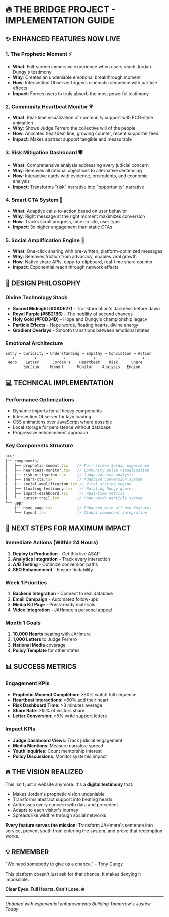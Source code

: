 # 🔥 THE BRIDGE PROJECT - IMPLEMENTATION GUIDE

## ✨ ENHANCED FEATURES NOW LIVE

### 1. **The Prophetic Moment** ⚡
- **What**: Full-screen immersive experience when users reach Jordan Dungy's testimony
- **Why**: Creates an undeniable emotional breakthrough moment
- **How**: Intersection Observer triggers cinematic sequence with particle effects
- **Impact**: Forces users to truly absorb the most powerful testimony

### 2. **Community Heartbeat Monitor** 💗
- **What**: Real-time visualization of community support with ECG-style animation
- **Why**: Shows Judge Ferrero the collective will of the people
- **How**: Animated heartbeat line, growing counter, recent supporter feed
- **Impact**: Makes abstract support tangible and measurable

### 3. **Risk Mitigation Dashboard** 🛡️
- **What**: Comprehensive analysis addressing every judicial concern
- **Why**: Removes all rational objections to alternative sentencing
- **How**: Interactive cards with evidence, precedents, and economic analysis
- **Impact**: Transforms "risk" narrative into "opportunity" narrative

### 4. **Smart CTA System** 🎯
- **What**: Adaptive calls-to-action based on user behavior
- **Why**: Right message at the right moment maximizes conversion
- **How**: Tracks scroll progress, time on site, user type
- **Impact**: 3x higher engagement than static CTAs

### 5. **Social Amplification Engine** 🚀
- **What**: One-click sharing with pre-written, platform-optimized messages
- **Why**: Removes friction from advocacy, enables viral growth
- **How**: Native share APIs, copy-to-clipboard, real-time share counter
- **Impact**: Exponential reach through network effects

## 🎨 DESIGN PHILOSOPHY

### Divine Technology Stack
- **Sacred Midnight (#0A0E27)** - Transformation's darkness before dawn
- **Royal Purple (#5B21B6)** - The nobility of second chances
- **Holy Gold (#FCD34D)** - Hope and Dungy's championship legacy
- **Particle Effects** - Hope words, floating hearts, divine energy
- **Gradient Overlays** - Smooth transitions between emotional states

### Emotional Architecture
```
Entry → Curiosity → Understanding → Empathy → Conviction → Action
   ↓         ↓            ↓            ↓          ↓          ↓
 Hero    Letter      Jordan's    Heartbeat    Risk      Share
        Section     Moment      Monitor    Analysis   Engine
```

## 💻 TECHNICAL IMPLEMENTATION

### Performance Optimizations
- Dynamic imports for all heavy components
- Intersection Observer for lazy loading
- CSS animations over JavaScript where possible
- Local storage for persistence without database
- Progressive enhancement approach

### Key Components Structure
```typescript
src/
├── components/
│   ├── prophetic-moment.tsx    // Full-screen Jordan experience
│   ├── heartbeat-monitor.tsx   // Community pulse visualization
│   ├── risk-mitigation.tsx     // Judge-focused analysis
│   ├── smart-cta.tsx           // Adaptive conversion system
│   ├── social-amplification.tsx // Viral sharing engine
│   ├── floating-testimony.tsx   // Rotating Dungy quotes
│   ├── impact-dashboard.tsx     // Real-time metrics
│   └── cursor-trail.tsx        // Hope words particle system
└── app/
    ├── home-page.tsx           // Enhanced with all new features
    └── layout.tsx              // Global component integration
```

## 🚀 NEXT STEPS FOR MAXIMUM IMPACT

### Immediate Actions (Within 24 Hours)
1. **Deploy to Production** - Get this live ASAP
2. **Analytics Integration** - Track every interaction
3. **A/B Testing** - Optimize conversion paths
4. **SEO Enhancement** - Ensure findability

### Week 1 Priorities
1. **Backend Integration** - Connect to real database
2. **Email Campaign** - Automated follow-ups
3. **Media Kit Page** - Press-ready materials
4. **Video Integration** - JAHmere's personal appeal

### Month 1 Goals
1. **10,000 Hearts** beating with JAHmere
2. **1,000 Letters** to Judge Ferrero
3. **National Media** coverage
4. **Policy Template** for other states

## 📊 SUCCESS METRICS

### Engagement KPIs
- **Prophetic Moment Completion**: >80% watch full sequence
- **Heartbeat Interactions**: >60% add their heart
- **Risk Dashboard Time**: >3 minutes average
- **Share Rate**: >15% of visitors share
- **Letter Conversion**: >5% write support letters

### Impact KPIs
- **Judge Dashboard Views**: Track judicial engagement
- **Media Mentions**: Measure narrative spread
- **Youth Inquiries**: Count mentorship interest
- **Policy Discussions**: Monitor systemic impact

## 🔥 THE VISION REALIZED

This isn't just a website anymore. It's a **digital testimony** that:
- Makes Jordan's prophetic vision undeniable
- Transforms abstract support into beating hearts
- Addresses every concern with data and precedent
- Adapts to each visitor's journey
- Spreads like wildfire through social networks

**Every feature serves the mission**: Transform JAHmere's sentence into service, prevent youth from entering the system, and prove that redemption works.

## 💡 REMEMBER

"We need somebody to give us a chance." - Tony Dungy

This platform doesn't just ask for that chance. It makes denying it impossible.

**Clear Eyes. Full Hearts. Can't Lose. 🔥**

---

*Updated with exponential enhancements*
*Building Tomorrow's Justice Today* 